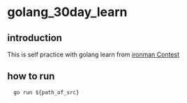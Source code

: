 # golang_30day_learn

## introduction 

  This is self practice with golang learn from [ironman Contest](https://ithelp.ithome.com.tw/users/20104930/ironman/2647)


## how to run

```golang==
  go run ${path_of_src}
```